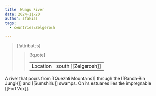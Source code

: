 ```yaml
---
title: Wungu River
date: 2024-11-20
author: sfakias
tags:
  - countries/Zelgerosh

---
```

> [!attributes]
> 
> > [!quote]
> >
> > | | |
> > | --- | --- |
> > | Location | south [[Zelgerosh]] |

A river that pours from [[Quezhti Mountains]] through the [[Randa-Bin Jungle]] and [[Sumshirlu]] swamps. On its estuaries lies the impregnable [[Fort Vox]].